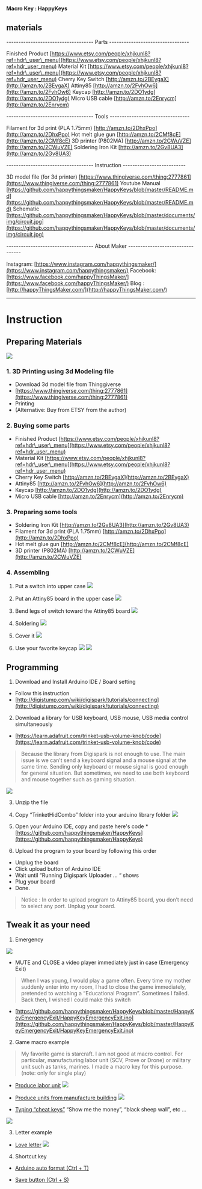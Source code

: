 #
**Macro Key : HappyKeys**

## materials

------------------------------------ Parts ---------------------------------

Finished Product [https://www.etsy.com/people/xhjkunl8?ref=hdr\_user\_menu](https://www.etsy.com/people/xhjkunl8?ref=hdr_user_menu)
Material Kit [https://www.etsy.com/people/xhjkunl8?ref=hdr\_user\_menu](https://www.etsy.com/people/xhjkunl8?ref=hdr_user_menu)
Cherry Key Switch [http://amzn.to/2BEygaX](http://amzn.to/2BEygaX)
Attiny85 [http://amzn.to/2FvhOw6](http://amzn.to/2FvhOw6)
Keycap [http://amzn.to/2DO1ydg](http://amzn.to/2DO1ydg)
Micro USB cable [http://amzn.to/2Enrycm](http://amzn.to/2Enrycm)

------------------------------------ Tools ---------------------------------

Filament for 3d print \(PLA 1.75mm\) [http://amzn.to/2DhxPpo](http://amzn.to/2DhxPpo)
Hot melt glue gun [http://amzn.to/2CMf8cE](http://amzn.to/2CMf8cE)
3D printer \(P802MA\) [http://amzn.to/2CWuVZE](http://amzn.to/2CWuVZE)
Soldering Iron Kit [http://amzn.to/2Gv8UA3](http://amzn.to/2Gv8UA3)

------------------------------------ Instruction --------------------------

3D model file \(for 3d printer\) [https://www.thingiverse.com/thing:2777861](https://www.thingiverse.com/thing:2777861)
Youtube
Manual [https://github.com/happythingsmaker/HappyKeys/blob/master/README.md](https://github.com/happythingsmaker/HappyKeys/blob/master/README.md)
Schematic [https://github.com/happythingsmaker/HappyKeys/blob/master/documents/img/circuit.jpg](https://github.com/happythingsmaker/HappyKeys/blob/master/documents/img/circuit.jpg)

------------------------------------ About Maker ---------------------------------

Instagram: [https://www.instagram.com/happythingsmaker/](https://www.instagram.com/happythingsmaker/)
Facebook: [https://www.facebook.com/happyThingsMaker/](https://www.facebook.com/happyThingsMaker/)
Blog : [http://happyThingsMaker.com/](http://happyThingsMaker.com/)

---

# Instruction

## Preparing Materials

![](/img/1.jpg)

### 1. 3D Printing using 3d Modeling file

* Download 3d model file from Thinggiverse
* [https://www.thingiverse.com/thing:2777861](https://www.thingiverse.com/thing:2777861)
* Printing
* \(Alternative: Buy from ETSY from the author\)

### 2. Buying some parts

* Finished Product [https://www.etsy.com/people/xhjkunl8?ref=hdr\_user\_menu](https://www.etsy.com/people/xhjkunl8?ref=hdr_user_menu)
* Material Kit [https://www.etsy.com/people/xhjkunl8?ref=hdr\_user\_menu](https://www.etsy.com/people/xhjkunl8?ref=hdr_user_menu)
* Cherry Key Switch [http://amzn.to/2BEygaX](http://amzn.to/2BEygaX)
* Attiny85 [http://amzn.to/2FvhOw6](http://amzn.to/2FvhOw6)
* Keycap [http://amzn.to/2DO1ydg](http://amzn.to/2DO1ydg)
* Micro USB cable [http://amzn.to/2Enrycm](http://amzn.to/2Enrycm)

### 3. Preparing some tools

* Soldering Iron Kit [http://amzn.to/2Gv8UA3](http://amzn.to/2Gv8UA3)
* Filament for 3d print \(PLA 1.75mm\) [http://amzn.to/2DhxPpo](http://amzn.to/2DhxPpo)
* Hot melt glue gun [http://amzn.to/2CMf8cE](http://amzn.to/2CMf8cE)
* 3D printer \(P802MA\) [http://amzn.to/2CWuVZE](http://amzn.to/2CWuVZE)

### 4. Assembling

1. Put a switch into upper case
![](/img/2.jpg)

2. Put an Attiny85 board in the upper case
![](/img/3.jpg)

3. Bend legs of switch toward the Attiny85 board
![](/img/4.jpg)

4. Soldering
![](/img/5.jpg)

5. Cover it
![](/img/6.jpg)

6. Use your favorite keycap
![](/img/7.jpg)
![](/img/8.jpg)

## Programming

1. Download and Install Arduino IDE / Board setting

* Follow this instruction
* [http://digistump.com/wiki/digispark/tutorials/connecting](http://digistump.com/wiki/digispark/tutorials/connecting)

2. Download a library for USB keyboard, USB mouse, USB media control simultaneously

* [https://learn.adafruit.com/trinket-usb-volume-knob/code](https://learn.adafruit.com/trinket-usb-volume-knob/code)

> Because the library from Digispark is not enough to use. The main issue is we can’t send a keyboard signal and a mouse signal at the same time. Sending only keyboard or mouse signal is good enough for general situation. But sometimes, we need to use both keyboard and mouse together such as gaming situation.

![](/img/9.jpg)

3. Unzip the file

4. Copy “TrinketHidCombo” folder into your arduino library folder
![](/img/10.jpg)

5. Open your Arduino IDE, copy and paste here's code
\*[https://github.com/happythingsmaker/HappyKeys](https://github.com/happythingsmaker/HappyKeys)

6. Upload the program to your board by following this order

* Unplug the board
* Click upload button of Arduino IDE
* Wait until “Running Digispark Uploader … “ shows
* Plug your board
* Done.
> Notice : In order to upload program to Attiny85 board, you don’t need to select any port. Unplug your board.

## Tweak it as your need

1. Emergency

![](/img/onekeyclose.gif)

* MUTE and CLOSE a video player immediately just in case \(Emergency Exit\)

> When I was young, I would play a game often. Every time my mother suddenly enter into my room, I had to close the game immediately, pretended to watching a “Educational Program”. Sometimes I failed. Back then, I wished I could make this switch

* [https://github.com/happythingsmaker/HappyKeys/blob/master/HappyKeyEmergencyExit/HappyKeyEmergencyExit.ino](https://github.com/happythingsmaker/HappyKeys/blob/master/HappyKeyEmergencyExit/HappyKeyEmergencyExit.ino)

2. Game macro example

> My favorite game is starcraft. I am not good at macro control. For particular, manufacturing labor unit \(SCV, Prove or Drone\) or military unit such as tanks, marines. I made a macro key for this purpose. \(note: only for single play\)

* [Produce labor unit](https://github.com/happythingsmaker/HappyKeys/blob/master/HappyKeyStarcraftLabor/HappyKeyStarcraftLabor.ino)
![](/img/oneKeyProducingSVC.gif)


* [Produce units from manufacture building](https://github.com/happythingsmaker/HappyKeys/tree/master/HappyKeyStarcraftManufacture)
![](/img/oneKeyProducingTank2.gif)

* [Typing “cheat keys”](https://github.com/happythingsmaker/HappyKeys/blob/master/HappyKeyStarcraftCheatkey/HappyKeyStarcraftCheatkey.ino)
“Show me the money”, “black sheep wall”, etc …

![](/img/oneKeyAutoCheatkey.gif)


3. Letter example

* [Love letter](https://github.com/happythingsmaker/HappyKeys/blob/master/HappyKeyLoveLetter/HappyKeyLoveLetter.ino)
![](/img/oneKeyLoveLetter.gif)


4. Shortcut key

* [Arduino auto format \(Ctrl + T\)](https://github.com/happythingsmaker/HappyKeys/blob/master/HappyKeyAutoformat/HappyKeyAutoformat.ino)

* [Save button \(Ctrl + S\)](https://github.com/happythingsmaker/HappyKeys/tree/master/HappyKeySavekey)



